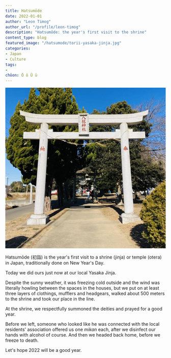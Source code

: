 ```yaml
---
title: Hatsumōde
date: 2022-01-01
author: "Leon Timog"
author_url: "/profile/leon-timog"
description: "Hatsumōde: the year's first visit to the shrine"
content_type: blog
featured_image: "/hatsumode/torii-yasaka-jinja.jpg"
categories:
- Japan
- Culture
tags:
- 
chōon: Ō ō Ū ū
---
```

![Torii at Yasaka Jinja](torii-yasaka-jinja.jpg "Torii at Yasaka Jinja")

Hatsumōde (初詣) is the year's first visit to a shrine (jinja) or temple (otera) in Japan, traditionally done on New Year's Day.

Today we did ours just now at our local Yasaka Jinja.

Despite the sunny weather, it was freezing cold outside and the wind was literally howling between the spaces in the houses, but we put on at least three layers of clothings, mufflers and headgears, walked about 500 meters to the shrine and took our place in the line.

At the shrine, we respectfully summoned the deities and prayed for a good year.

Before we left, someone who looked like he was connected with the local residents' association offered us one *mikan* each, after we disinfect our hands with alcohol of course. And then we headed back home, before we freeze to death.

Let's hope 2022 will be a good year.



